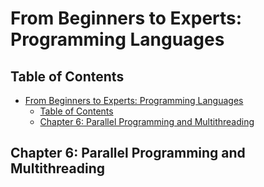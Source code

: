 # From Beginners to Experts: Programming Languages
## Table of Contents
- [From Beginners to Experts: Programming Languages](#from-beginners-to-experts-programming-languages)
  - [Table of Contents](#table-of-contents)
  - [Chapter 6: Parallel Programming and Multithreading](#chapter-6-parallel-programming-and-multithreading)

## Chapter 6: Parallel Programming and Multithreading